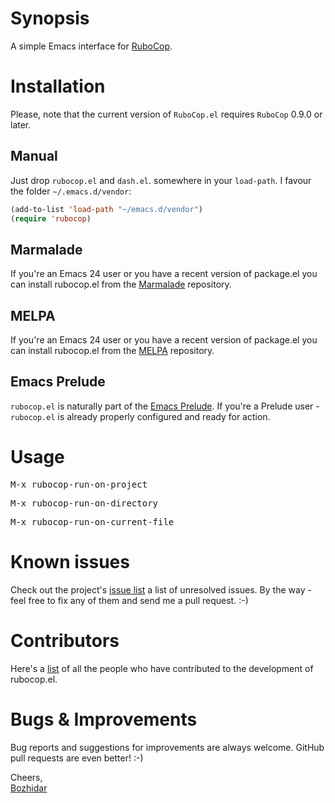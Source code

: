 # Synopsis

A simple Emacs interface for [RuboCop](https://github.com/bbatsov/rubocop).

# Installation

Please, note that the current version of `RuboCop.el` requires `RuboCop` 0.9.0 or later.

## Manual

Just drop `rubocop.el` and `dash.el`. somewhere in your `load-path`. I
favour the folder `~/.emacs.d/vendor`:

```lisp
(add-to-list 'load-path "~/emacs.d/vendor")
(require 'rubocop)
```

## Marmalade

If you're an Emacs 24 user or you have a recent version of package.el
you can install rubocop.el from the [Marmalade](http://marmalade-repo.org/) repository.

## MELPA

If you're an Emacs 24 user or you have a recent version of package.el
you can install rubocop.el from the [MELPA](http://melpa.milkbox.net/) repository.

## Emacs Prelude

`rubocop.el` is naturally part of the
[Emacs Prelude](https://github.com/bbatsov/prelude). If you're a Prelude
user - `rubocop.el` is already properly configured and ready for
action.

# Usage

<kbd>M-x rubocop-run-on-project</kbd>

<kbd>M-x rubocop-run-on-directory</kbd>

<kbd>M-x rubocop-run-on-current-file</kbd>

# Known issues

Check out the project's
[issue list](https://github.com/bbatsov/rubocop-emacs/issues?sort=created&direction=desc&state=open)
a list of unresolved issues. By the way - feel free to fix any of them
and send me a pull request. :-)

# Contributors

Here's a [list](https://github.com/bbatsov/rubocop-emacs/contributors) of all the people who have contributed to the
development of rubocop.el.

# Bugs & Improvements

Bug reports and suggestions for improvements are always
welcome. GitHub pull requests are even better! :-)

Cheers,<br/>
[Bozhidar](http://twitter.com/bbatsov)
